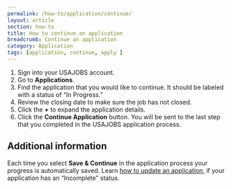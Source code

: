 ```yaml
---
permalink: /how-to/application/continue/
layout: article
section: how-to
title: How to continue an application
breadcrumb: Continue an application
category: Application
tags: [application, continue, apply ]
---
```


1. Sign into your USAJOBS account.
2. Go to **Applications**.
3. Find the application that you would like to continue. It should be labeled with a status of “In Progress.”  
4. Review the closing date to make sure the job has not closed.  
5. Click the **+** to expand the application details.
6. Click the **Continue Application** button. You will be sent to the last step that you completed in the USAJOBS application process.

## Additional information
Each time you select **Save & Continue** in the application process your progress is automatically saved.
Learn [how to update an application](../update/), if your application has an “Incomplete” status.

